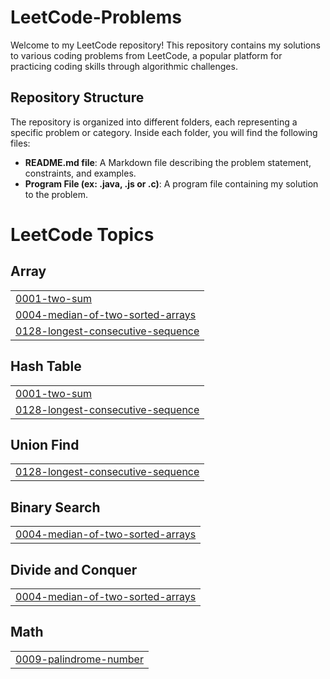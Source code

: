 # LeetCode-Problems

Welcome to my LeetCode repository! This repository contains my solutions to various coding problems from LeetCode, a popular platform for practicing coding skills through algorithmic challenges.

## Repository Structure

The repository is organized into different folders, each representing a specific problem or category. Inside each folder, you will find the following files:

- **README.md file**: A Markdown file describing the problem statement, constraints, and examples.
- **Program File (ex: .java, .js or .c)**: A program file containing my solution to the problem.



<!---LeetCode Topics Start-->
# LeetCode Topics
## Array
|  |
| ------- |
| [0001-two-sum](https://github.com/tahamahaseem/LeetCode-Problems/tree/master/0001-two-sum) |
| [0004-median-of-two-sorted-arrays](https://github.com/tahamahaseem/LeetCode-Problems/tree/master/0004-median-of-two-sorted-arrays) |
| [0128-longest-consecutive-sequence](https://github.com/tahamahaseem/LeetCode-Problems/tree/master/0128-longest-consecutive-sequence) |
## Hash Table
|  |
| ------- |
| [0001-two-sum](https://github.com/tahamahaseem/LeetCode-Problems/tree/master/0001-two-sum) |
| [0128-longest-consecutive-sequence](https://github.com/tahamahaseem/LeetCode-Problems/tree/master/0128-longest-consecutive-sequence) |
## Union Find
|  |
| ------- |
| [0128-longest-consecutive-sequence](https://github.com/tahamahaseem/LeetCode-Problems/tree/master/0128-longest-consecutive-sequence) |
## Binary Search
|  |
| ------- |
| [0004-median-of-two-sorted-arrays](https://github.com/tahamahaseem/LeetCode-Problems/tree/master/0004-median-of-two-sorted-arrays) |
## Divide and Conquer
|  |
| ------- |
| [0004-median-of-two-sorted-arrays](https://github.com/tahamahaseem/LeetCode-Problems/tree/master/0004-median-of-two-sorted-arrays) |
## Math
|  |
| ------- |
| [0009-palindrome-number](https://github.com/tahamahaseem/LeetCode-Problems/tree/master/0009-palindrome-number) |
<!---LeetCode Topics End-->